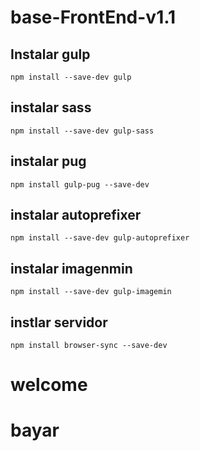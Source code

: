 # base-FrontEnd-v1.1

## Instalar gulp

```
npm install --save-dev gulp

```

##  instalar sass

```
npm install --save-dev gulp-sass 

```

## instalar pug

```
npm install gulp-pug --save-dev

```


## instalar autoprefixer

```
npm install --save-dev gulp-autoprefixer

```

## instalar imagenmin


```
npm install --save-dev gulp-imagemin

```

## instlar servidor

```
npm install browser-sync --save-dev

```








# welcome
# bayar
